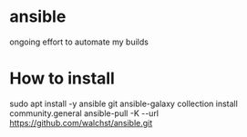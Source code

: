 # ansible
ongoing effort to automate my builds

# How to install
sudo apt install -y ansible git
ansible-galaxy collection install community.general
ansible-pull -K --url https://github.com/walchst/ansible.git
